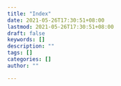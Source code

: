 ```yaml
---
title: "Index"
date: 2021-05-26T17:30:51+08:00
lastmod: 2021-05-26T17:30:51+08:00
draft: false
keywords: []
description: ""
tags: []
categories: []
author: ""

---
```


